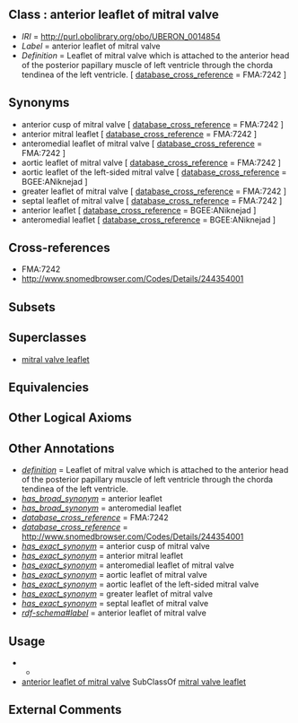 
## Class : anterior leaflet of mitral valve

 * *IRI* = http://purl.obolibrary.org/obo/UBERON_0014854
 * *Label* = anterior leaflet of mitral valve
 * *Definition* = Leaflet of mitral valve which is attached to the anterior head of the posterior papillary muscle of left ventricle through the chorda tendinea of the left ventricle. [ [database_cross_reference](../../ef/oboInOwl#hasDbXref.md) = FMA:7242 ]

## Synonyms

 * anterior cusp of mitral valve [ [database_cross_reference](../../ef/oboInOwl#hasDbXref.md) = FMA:7242 ]
 * anterior mitral leaflet [ [database_cross_reference](../../ef/oboInOwl#hasDbXref.md) = FMA:7242 ]
 * anteromedial leaflet of mitral valve [ [database_cross_reference](../../ef/oboInOwl#hasDbXref.md) = FMA:7242 ]
 * aortic leaflet of mitral valve [ [database_cross_reference](../../ef/oboInOwl#hasDbXref.md) = FMA:7242 ]
 * aortic leaflet of the left-sided mitral valve [ [database_cross_reference](../../ef/oboInOwl#hasDbXref.md) = BGEE:ANiknejad ]
 * greater leaflet of mitral valve [ [database_cross_reference](../../ef/oboInOwl#hasDbXref.md) = FMA:7242 ]
 * septal leaflet of mitral valve [ [database_cross_reference](../../ef/oboInOwl#hasDbXref.md) = FMA:7242 ]
 * anterior leaflet [ [database_cross_reference](../../ef/oboInOwl#hasDbXref.md) = BGEE:ANiknejad ]
 * anteromedial leaflet [ [database_cross_reference](../../ef/oboInOwl#hasDbXref.md) = BGEE:ANiknejad ]

## Cross-references

 * FMA:7242
 * http://www.snomedbrowser.com/Codes/Details/244354001

## Subsets


## Superclasses

 * [mitral valve leaflet](../../UBERON/51/UBERON_0007151.md)

## Equivalencies


## Other Logical Axioms


## Other Annotations

 * *[definition](../../IAO/15/IAO_0000115.md)* = Leaflet of mitral valve which is attached to the anterior head of the posterior papillary muscle of left ventricle through the chorda tendinea of the left ventricle.
 * *[has_broad_synonym](../../ym/oboInOwl#hasBroadSynonym.md)* = anterior leaflet
 * *[has_broad_synonym](../../ym/oboInOwl#hasBroadSynonym.md)* = anteromedial leaflet
 * *[database_cross_reference](../../ef/oboInOwl#hasDbXref.md)* = FMA:7242
 * *[database_cross_reference](../../ef/oboInOwl#hasDbXref.md)* = http://www.snomedbrowser.com/Codes/Details/244354001
 * *[has_exact_synonym](../../ym/oboInOwl#hasExactSynonym.md)* = anterior cusp of mitral valve
 * *[has_exact_synonym](../../ym/oboInOwl#hasExactSynonym.md)* = anterior mitral leaflet
 * *[has_exact_synonym](../../ym/oboInOwl#hasExactSynonym.md)* = anteromedial leaflet of mitral valve
 * *[has_exact_synonym](../../ym/oboInOwl#hasExactSynonym.md)* = aortic leaflet of mitral valve
 * *[has_exact_synonym](../../ym/oboInOwl#hasExactSynonym.md)* = aortic leaflet of the left-sided mitral valve
 * *[has_exact_synonym](../../ym/oboInOwl#hasExactSynonym.md)* = greater leaflet of mitral valve
 * *[has_exact_synonym](../../ym/oboInOwl#hasExactSynonym.md)* = septal leaflet of mitral valve
 * *[rdf-schema#label](../../el/rdf-schema#label.md)* = anterior leaflet of mitral valve

## Usage

 * -
 * [anterior leaflet of mitral valve](../../UBERON/54/UBERON_0014854.md) SubClassOf [mitral valve leaflet](../../UBERON/51/UBERON_0007151.md)

## External Comments

